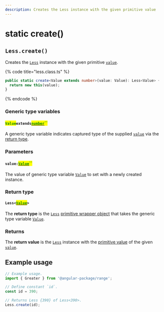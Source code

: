 ```yaml
---
description: Creates the Less instance with the given primitive value
---
```


# static create()

## `Less.create()`

Creates the [`Less`](broken-reference) instance with the given primitive [`value`](static-create.md#value-value).

{% code title="less.class.ts" %}
```typescript
public static create<Value extends number>(value: Value): Less<Value> {
  return new this(value);
}
```
{% endcode %}

### Generic type variables

#### <mark style="color:green;">`Value`</mark>`extends`[<mark style="color:green;">`number`</mark>](https://www.typescriptlang.org/docs/handbook/basic-types.html#number)<mark style="color:green;">``</mark>

A generic type variable indicates captured type of the supplied [`value`](static-create.md#value-value) via the [return type](static-create.md#return-type).

### Parameters

#### `value:`[<mark style="color:green;">`Value`</mark>](static-create.md#valueextendsnumber)<mark style="color:green;">``</mark>

The value of generic type variable [`Value`](static-create.md#valueextendsnumber) to set with a newly created instance.

### Return type

#### `Less<`[<mark style="color:green;">`Value`</mark>](static-create.md#valueextendsnumber)`>`

The **return type** is the [`Less`](broken-reference) [primitive wrapper object](https://developer.mozilla.org/en-US/docs/Glossary/Primitive#primitive\_wrapper\_objects\_in\_javascript) that takes the generic type variable [`Value`](static-create.md#valueextendsnumber).

### Returns

The **return value** is the [`Less`](broken-reference) instance with the [primitive value](valueof.md#less.prototype.valueof) of the given [`value`](static-create.md#value-value).

## Example usage

```typescript
// Example usage.
import { Greater } from '@angular-package/range';

// Define constant `id`.
const id = 390;

// Returns Less {390} of Less<390>.
Less.create(id);
```
